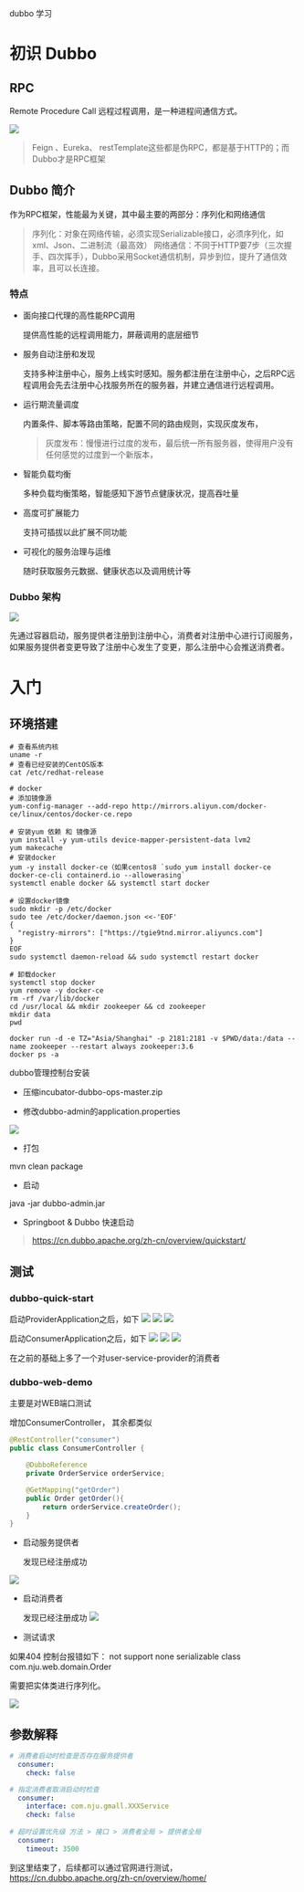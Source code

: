 dubbo 学习


# 初识 Dubbo

## RPC

Remote Procedure Call 远程过程调用，是一种进程间通信方式。

<img src="./images/1680446725406.jpg">

> Feign 、Eureka、 restTemplate这些都是伪RPC，都是基于HTTP的；而Dubbo才是RPC框架

## Dubbo 简介

作为RPC框架，性能最为关键，其中最主要的两部分：序列化和网络通信

> 序列化：对象在网络传输，必须实现Serializable接口，必须序列化，如xml、Json、二进制流（最高效）
> 网络通信：不同于HTTP要7步（三次握手、四次挥手），Dubbo采用Socket通信机制，异步到位，提升了通信效率，且可以长连接。

### 特点

- 面向接口代理的高性能RPC调用

    提供高性能的远程调用能力，屏蔽调用的底层细节

- 服务自动注册和发现

    支持多种注册中心，服务上线实时感知。服务都注册在注册中心，之后RPC远程调用会先去注册中心找服务所在的服务器，并建立通信进行远程调用。

- 运行期流量调度

    内置条件、脚本等路由策略，配置不同的路由规则，实现灰度发布，
    > 灰度发布：慢慢进行过度的发布，最后统一所有服务器，使得用户没有任何感觉的过度到一个新版本，

- 智能负载均衡

    多种负载均衡策略，智能感知下游节点健康状况，提高吞吐量

- 高度可扩展能力

    支持可插拔以此扩展不同功能

- 可视化的服务治理与运维
    
    随时获取服务元数据、健康状态以及调用统计等

### Dubbo 架构

<img src="./images/1680448883977.jpg">

先通过容器启动，服务提供者注册到注册中心，消费者对注册中心进行订阅服务，如果服务提供者变更导致了注册中心发生了变更，那么注册中心会推送消费者。

# 入门

##  环境搭建

```shell
# 查看系统内核
uname -r
# 查看已经安装的CentOS版本
cat /etc/redhat-release

# docker
# 添加镜像源
yum-config-manager --add-repo http://mirrors.aliyun.com/docker-ce/linux/centos/docker-ce.repo

# 安装yum 依赖 和 镜像源
yum install -y yum-utils device-mapper-persistent-data lvm2
yum makecache 
# 安装docker
yum -y install docker-ce（如果centos8 `sudo yum install docker-ce docker-ce-cli containerd.io --allowerasing`
systemctl enable docker && systemctl start docker

# 设置docker镜像
sudo mkdir -p /etc/docker
sudo tee /etc/docker/daemon.json <<-'EOF'
{
  "registry-mirrors": ["https://tgie9tnd.mirror.aliyuncs.com"]
}
EOF
sudo systemctl daemon-reload && sudo systemctl restart docker

# 卸载docker
systemctl stop docker
yum remove -y docker-ce
rm -rf /var/lib/docker
cd /usr/local && mkdir zookeeper && cd zookeeper
mkdir data
pwd

docker run -d -e TZ="Asia/Shanghai" -p 2181:2181 -v $PWD/data:/data --name zookeeper --restart always zookeeper:3.6
docker ps -a
```

dubbo管理控制台安装
- 压缩incubator-dubbo-ops-master.zip

- 修改dubbo-admin的application.properties

<img src="./images/1680528462356.jpg">

- 打包

mvn clean package

- 启动

java -jar dubbo-admin.jar

- Springboot & Dubbo 快速启动

> https://cn.dubbo.apache.org/zh-cn/overview/quickstart/

## 测试

### dubbo-quick-start

启动ProviderApplication之后，如下
<img src="./images/1680572856875.jpg">
<img src="./images/1680572969469.jpg">
<img src="./images/1680573008867.jpg">

启动ConsumerApplication之后，如下
<img src="./images/1680574574540.jpg">
<img src="./images/1680574621051.jpg">
<img src="./images/1680574668192.jpg">

在之前的基础上多了一个对user-service-provider的消费者

### dubbo-web-demo

主要是对WEB端口测试

增加ConsumerController， 其余都类似
```java
@RestController("consumer")
public class ConsumerController {

    @DubboReference
    private OrderService orderService;

    @GetMapping("getOrder")
    public Order getOrder(){
        return orderService.createOrder();
    }
}
```

- 启动服务提供者

  发现已经注册成功
<img src="./images/1680595021167.jpg">

- 启动消费者

  发现已经注册成功
  <img src="./images/1680595131211.jpg">

- 测试请求

如果404 控制台报错如下： not support none serializable class com.nju.web.domain.Order

需要把实体类进行序列化。

<img src="./images/1680596540451.jpg">


## 参数解释


```yaml
# 消费者启动时检查是否存在服务提供者
  consumer:
    check: false

# 指定消费者取消启动时检查
  consumer:
    interface: com.nju.gmall.XXXService
    check: false
    
# 超时设置优先级 方法 > 接口 > 消费者全局 > 提供者全局
  consumer:
    timeout: 3500
```

到这里结束了，后续都可以通过官网进行测试，https://cn.dubbo.apache.org/zh-cn/overview/home/